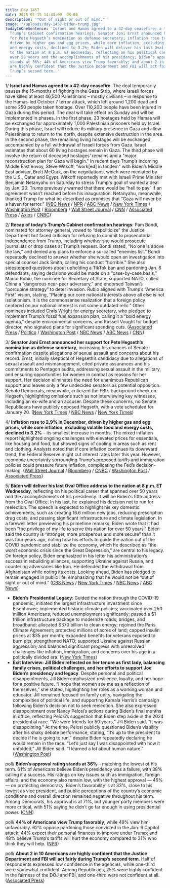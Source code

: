 ```yaml
---
title: Day 1457
date: 2025-01-15 14:44:00 -08:00
description: '"Out of sight or out of mind."'
image: "/uploads/day-1457-biden-trump.jpg"
todayInOneSentence: 'Israel and Hamas agreed to a 42-day ceasefire; a tecap of today’s
  Trump’s Cabinet confirmation hearings; Senator Joni Ernst announced her support
  for Pete Hegseth’s nomination as defense secretary; inflation rose to 2.9% in December,
  driven by higher gas and egg prices, while core inflation, excluding volatile food
  and energy costs, declined to 3.2%; Biden will deliver his last Oval Office address
  to the nation at 8 p.m. ET Wednesday, reflecting on his political career that spanned
  over 50 years and the accomplishments of his presidency; Biden’s approval rating
  stands at 36%; 44% of Americans view Trump favorably; and about 2 in 10 Americans
  are highly confident that the Justice Department and FBI will act fairly during
  Trump’s second term. '
---
```


1/ **Israel and Hamas agreed to a 42-day ceasefire**. The deal temporarily pauses the 15-months of fighting in the Gaza Strip, where Israeli forces have killed at least 46,500 Palestinians – mostly civilians – in response to the Hamas-led October 7 terror attack, which left around 1,200 dead and some 250 people taken hostage. Over 110,200 people have been injured in Gaza during this period. The deal will take effect on Sunday and will be implemented in phases. In the first phase, 33 hostages held by Hamas will be exchanged for approximately 1,000 Palestinian prisoners held by Israel. During this phase, Israel will reduce its military presence in Gaza and allow Palestinians to return to the north, despite extensive destruction in the area. In the second phase, the remaining living hostages will be exchanged, accompanied by a full withdrawal of Israeli forces from Gaza. Israel estimates that about 60 living hostages remain in Gaza. The third phase will involve the return of deceased hostages’ remains and a "major reconstruction plan for Gaza will begin." In recent days Trump’s incoming Middle East envoy, Steve Witkoff, “work[ed] in tandem” with Biden’s Middle East adviser, Brett McGurk, on the negotiations, which were mediated by the U.S., Qatar and Egypt. Witkoff reportedly met with Israeli Prime Minister Benjamin Netanyahu on Saturday to stress Trump's goal of wanted a deal by Jan. 20. Trump previously warned that there would be “hell to pay” if an agreement wasn’t reached before his inauguration. Netanyahu, meanwhile, thanked Trump for what he described as promises that “Gaza will never be a haven for terror.” ([NBC News](https://www.nbcnews.com/news/world/ceasefire-israel-hamas-gaza-palestinians-rcna160847) / [NPR](https://www.npr.org/2025/01/15/g-s1-42883/ceasefire-israel-hamas-gaza-hostage-release) / [ABC News](https://abcnews.go.com/International/ceasefire-deal-reached-israel-hamas/story?id=106870619) / [New York Times](https://www.nytimes.com/live/2025/01/15/world/israel-hamas-cease-fire-deal-gaza) / [Washington Post](https://www.washingtonpost.com/world/2025/01/15/israel-war-gaza-ceasefire-hostages-news-hamas/) / [Bloomberg](https://www.bloomberg.com/news/articles/2025-01-15/israel-hamas-agree-gaza-ceasefire-deal-in-wind-down-of-war) / [Wall Street Journal](https://www.wsj.com/world/middle-east/israel-hamas-ceasefire-deal-gaza-hostage-release-cdf9ba32) / [CNN](https://www.cnn.com/world/live-news/israel-hamas-gaza-ceasefire-hostages-01-15-24) / [Associated Press](https://apnews.com/live/israel-hamas-ceasefire-updates) / [Axios](https://www.axios.com/2025/01/15/gaza-hostage-ceasefire-deal-israel-hamas) / [CNBC](https://www.cnbc.com/2025/01/15/israel-hamas-ceasefire-hostage-deal-agreed-to-in-principle.html)) 

2/ **Recap of today’s Trump’s Cabinet confirmation hearings**: Pam Bondi, nominated for attorney general, vowed to “depoliticize” the Justice Department but faced criticism for refusing to commit to prosecutorial independence from Trump, including whether she would prosecute journalists or drop cases at Trump’s request. Bondi stated, “No one is above the law,” and denied any plans to enforce a so-called “enemies list.” Bondi repeatedly declined to answer whether she would open an investigation into special counsel Jack Smith, calling his conduct "horrible." She also sidestepped questions about upholding a TikTok ban and pardoning Jan. 6 defendants, saying decisions would be made on a “case-by-case basis.” Marco Rubio, the nominee for Secretary of State, supported NATO, called China a “dangerous near-peer adversary,” and endorsed Taiwan’s “porcupine strategy” to deter invasion. Rubio aligned with Trump’s “America First” vision, stating, “Placing our core national interests above all else is not isolationism. It is the commonsense realization that a foreign policy centered on our national interest is not some outdated relic.” Other nominees included Chris Wright for energy secretary, who pledged to implement Trump’s fossil fuel expansion plan, calling it a “bold energy agenda,” despite environmental concerns, and Russell Vought for budget director, who signaled plans for significant spending cuts. ([Associated Press](https://apnews.com/live/senate-hearings-trump-cabinet-nominees-day-2) / [Politico](https://www.politico.com/live-updates/2025/01/15/congress) / [Washington Post](https://www.washingtonpost.com/politics/2025/01/15/senate-confirmation-hearings-marco-rubio-pam-bondi/) / [NBC News](https://www.nbcnews.com/politics/congress/live-blog/-trump-transition-senate-confirmation-hearings-live-updates-rcna186868) / [ABC News](https://abcnews.go.com/Politics/live-updates/bondi-hearing-live-updates-trumps-attorney-general-pick/?id=117680179) / [CNN](https://www.cnn.com/politics/live-news/trump-cabinet-confirmation-hearings-01-15-25/index.html))

3/ **Senator Joni Ernst announced her support for Pete Hegseth’s nomination as defense secretary**, increasing his chances of Senate confirmation despite allegations of sexual assault and concerns about his record. Ernst, initially skeptical of Hegseth’s candidacy due to allegations of sexual assault and mismanagement, cited private assurances and his commitments to Pentagon audits, addressing sexual assault in the military, and ensuring opportunities for women in combat as reasons for her support. Her decision eliminates the need for unanimous Republican support and leaves only a few undecided senators as potential opposition. Senate Democrats, meanwhile, criticized the FBI’s background check on Hegseth, highlighting omissions such as not interviewing key witnesses, including an ex-wife and an accuser. Despite these concerns, no Senate Republicans have publicly opposed Hegseth, with a vote scheduled for January 20. ([New York Times](https://www.nytimes.com/2025/01/14/us/politics/joni-ernst-pete-hegseth-confirmation.html) / [NBC News](https://www.nbcnews.com/politics/congress/joni-ernst-says-will-support-pete-hegseths-nomination-defense-secretar-rcna187717) / [New York Times](https://www.nytimes.com/2025/01/14/us/fbi-pete-hegseth-background-check.html))

4/ **Inflation rose to 2.9% in December, driven by higher gas and egg prices, while core inflation, excluding volatile food and energy costs, declined to 3.2%** – its smallest increase in months. The mixed inflation report highlighted ongoing challenges with elevated prices for essentials, like housing and food, but showed signs of cooling in areas such as rent and clothing. Analysts noted that if core inflation continues its downward trend, the Federal Reserve might cut interest rates later this year. However, economic uncertainty surrounding Trump’s proposed tariffs and immigration policies could pressure future inflation, complicating the Fed’s decision-making. ([Wall Street Journal](https://www.wsj.com/economy/central-banking/cpi-report-inflation-december-interest-rate-0347479e) / [Bloomberg](https://www.bloomberg.com/news/articles/2025-01-15/us-core-cpi-eases-to-0-2-after-months-of-firm-inflation) / [CNBC](https://www.cnbc.com/2025/01/15/cpi-inflation-december-2024-.html) / [Washington Post](https://www.washingtonpost.com/business/2025/01/15/december-cpi-data/) / [Associated Press](https://apnews.com/article/inflation-economy-jobs-federal-reserve-2d6a4d1c31b37fa2d060c466472a8ca1))

5/ **Biden will deliver his last Oval Office address to the nation at 8 p.m. ET Wednesday**, reflecting on his political career that spanned over 50 years and the accomplishments of his presidency. It will be Biden's fifth address from the Oval Office. In his last, he explained his decision not to run for reelection. The speech is expected to highlight his key domestic achievements, such as creating 16.6 million new jobs, reducing prescription drug costs, and passing significant infrastructure and climate legislation. In a farewell letter previewing his primetime remarks, Biden wrote that it had been "the privilege of my life to serve this nation for over 50 years." Biden said the country is “stronger, more prosperous and more secure” than it was four years ago, noting how his efforts to guide the nation out of the COVID pandemic and stabilize the economy, which he described as “the worst economic crisis since the Great Depression,” are central to his legacy. On foreign policy, Biden emphasized in his letter his administration’s success in rebuilding alliances, supporting Ukraine against Russia, and countering adversaries like Iran. He defended the withdrawal from Afghanistan while noting its costs. Looking ahead, Biden has pledged to remain engaged in public life, emphasizing that he would not be “out of sight or out of mind.” ([CBS News](https://www.cbsnews.com/news/biden-primetime-farewell-address/) / [New York Times](https://www.nytimes.com/2025/01/15/us/politics/biden-farewell-address.html) / [NBC News](https://www.nbcnews.com/politics/joe-biden/joe-biden-farewell-speech-oval-office-primetime-wednesday-rcna187725) / [ABC News](https://abcnews.go.com/Politics/biden-prime-time-bid-farewell-nation-trump-prepares/story?id=117675119))

* **Biden’s Presidential Legacy**: Guided the nation through the COVID-19 pandemic; initiated the largest infrastructure investment since Eisenhower; implemented historic climate policies; vaccinated over 250 million Americans; reduced unemployment significantly; passed a $1 trillion infrastructure package to modernize roads, bridges, and broadband; allocated $370 billion to clean energy; rejoined the Paris Climate Agreement; protected millions of acres of land; capped insulin prices at $35 per month; expanded benefits for veterans exposed to burn pits; strengthened NATO; supported Ukraine against Russian aggression; and balanced significant progress with unresolved challenges like inflation, immigration, and concerns over his age in a politically divided era. ([New York Times](https://www.nytimes.com/2025/01/15/us/politics/biden-presidential-legacy-trump.html))
* **Exit Interview: Jill Biden reflected on her tenure as first lady, balancing family crises, political challenges, and her efforts to support Joe Biden’s presidency and legacy**. Despite personal and political disappointments, Jill Biden emphasized resilience, loyalty, and her hope for a positive future. “I hope that women see me as a reflection of themselves,” she stated, highlighting her roles as a working woman and educator. Jill remained focused on family unity, navigating the complexities of political life, and supporting Kamala Harris’s campaign following Biden’s decision not to seek reelection. She also expressed disappointment over Nancy Pelosi’s actions during Biden’s final months in office, reflecting Pelosi’s suggestion that Biden step aside in the 2024 presidential race. “We were friends for 50 years,” Jill Biden said. “It was disappointing.” At the time, Pelosi publicly questioned Biden’s viability after his shaky debate performance, stating, “It’s up to the president to decide if he is going to run,” despite Biden repeatedly declaring he would remain in the race. “Let’s just say I was disappointed with how it unfolded,” Jill Biden said. “I learned a lot about human nature.” ([Washington Post](https://www.washingtonpost.com/style/power/2025/01/15/jill-biden-interview-first-lady/))

poll/ **Biden’s approval rating stands at 36%** – matching the lowest of his term. 61% of Americans believe Biden’s presidency was a failure, with 38% calling it a success. His ratings on key issues such as immigration, foreign affairs, and the economy also remain low, with the highest approval — 46% — on protecting democracy. Biden’s favorability is at 33%, close to his lowest as vice president, and public perceptions of the country’s economic conditions and overall direction remained negative throughout his term. Among Democrats, his approval is at 71%, but younger party members were more critical, with 51% saying he didn’t go far enough in using presidential power. ([CNN](https://www.cnn.com/2025/01/15/politics/cnn-poll-biden-presidency/index.html))

poll/ **44% of Americans view Trump favorably**, while 49% view him unfavorably. 62% oppose pardoning those convicted in the Jan. 6 Capitol attack; 44% expect their personal finances to improve under Trump; and 48% believe Trump’s tariffs will hurt the economy compared to 31% who think they will help. ([NPR](https://www.npr.org/2025/01/15/nx-s1-5259893/poll-trump-immigration-economy-favorability))

poll/ **About 2 in 10 Americans are highly confident that the Justice Department and FBI will act fairly during Trump’s second term**. Half of respondents expressed low confidence in the agencies, while one-third were somewhat confident. Among Republicans, 25% were highly confident in the fairness of the DOJ and FBI, and one-third were not confident at all. ([Associated Press](https://apnews.com/article/trump-cabinet-hegseth-patel-bondi-gabbard-kennedy-0f6856a163b1e8eab517e80df28580a8))

